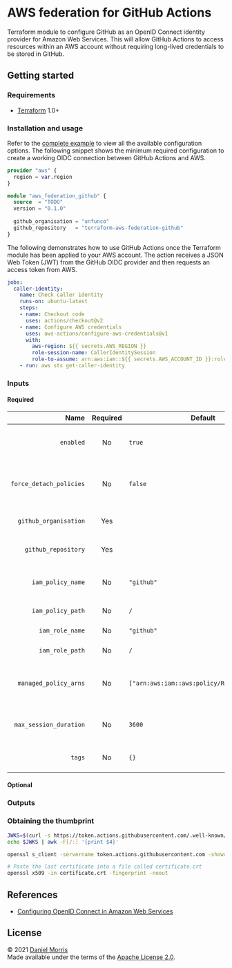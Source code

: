 # AWS federation for GitHub Actions

Terraform module to configure GitHub as an OpenID Connect identity provider for
Amazon Web Services. This will allow GitHub Actions to access resources within
an AWS account without requiring long-lived credentials to be stored in GitHub.

## Getting started

### Requirements

* [Terraform] 1.0+

### Installation and usage

Refer to the [complete example] to view all the available configuration options.
The following snippet shows the minimum required configuration to create a
working OIDC connection between GitHub Actions and AWS.

```terraform
provider "aws" {
  region = var.region
}

module "aws_federation_github" {
  source  = "TODO"
  version = "0.1.0"
  
  github_organisation = "unfunco"
  github_repository   = "terraform-aws-federation-github"
}
```

The following demonstrates how to use GitHub Actions once the Terraform module
has been applied to your AWS account. The action receives a JSON Web Token (JWT)
from the GitHub OIDC provider and then requests an access token from AWS.

```yaml
jobs:
  caller-identity:
    name: Check caller identity
    runs-on: ubuntu-latest
    steps:
    - name: Checkout code
      uses: actions/checkout@v2
    - name: Configure AWS credentials
      uses: aws-actions/configure-aws-credentials@v1
      with:
        aws-region: ${{ secrets.AWS_REGION }}
        role-session-name: CallerIdentitySession
        role-to-assume: arn:aws:iam::${{ secrets.AWS_ACCOUNT_ID }}:role/github
    - run: aws sts get-caller-identity
```

### Inputs

#### Required

| Name                    | Required | Default                                      | Description                                                    |
| ----------------------: | :------: | -------------------------------------------- | -------------------------------------------------------------- |
| `enabled`               | No       | `true`                                       | Flag to enable/disable creation of resources.                  |
| `force_detach_policies` | No       | `false`                                      | Flag to force detachment of policies attached to the IAM role. |
| `github_organisation`   | Yes      |                                              | GitHub organisation name.                                      |
| `github_repository`     | Yes      |                                              | GitHub repository name.                                        |
| `iam_policy_name`       | No       | `"github"`                                   | Name of the IAM policy to be assumed by GitHub.                |
| `iam_policy_path`       | No       | `/`                                          | Path to the IAM policy.                                        |
| `iam_role_name`         | No       | `"github"`                                   | Name of the IAM role.                                          |
| `iam_role_path`         | No       | `/`                                          | Path to the IAM role.                                          |
| `managed_policy_arns`   | No       | `["arn:aws:iam::aws:policy/ReadOnlyAccess"]` | List of managed policy ARNs to apply to the IAM role.          |
| `max_session_duration`  | No       | `3600`                                       | Maximum session duration in seconds.                           |
| `tags`                  | No       | `{}`                                         | Map of tags to be applied to all resources.                    |

#### Optional

### Outputs

### Obtaining the thumbprint

```bash
JWKS=$(curl -s https://token.actions.githubusercontent.com/.well-known/openid-configuration | jq -r '.jwks_uri')
echo $JWKS | awk -F[/:] '{print $4}'

openssl s_client -servername token.actions.githubusercontent.com -showcerts -connect token.actions.githubusercontent.com:443

# Paste the last certificate into a file called certificate.crt
openssl x509 -in certificate.crt -fingerprint -noout
```

## References

* [Configuring OpenID Connect in Amazon Web Services]

## License

© 2021 [Daniel Morris](https://unfun.co)  
Made available under the terms of the [Apache License 2.0].

[Apache License 2.0]: LICENSE.md
[Complete example]: examples/complete
[Configuring OpenID Connect in Amazon Web Services]: https://docs.github.com/en/actions/deployment/security-hardening-your-deployments/configuring-openid-connect-in-amazon-web-services
[Make]: https://www.gnu.org/software/make/
[Terraform]: https://www.terraform.io
